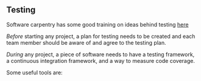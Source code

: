 ## Testing

Software carpentry has some good training on ideas behind testing
[here](http://rachelslaybaugh.github.io/python-testing/)

*Before* starting any project, a plan for testing needs to be created and each
team member should be aware of and agree to the testing plan. 

*During* any project, a piece of software needs to have a testing framework, a
continuous integration framework, and a way to measure code coverage. 

Some useful tools are:

